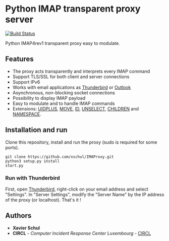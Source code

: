 # Python IMAP transparent proxy server

[![Build Status](https://travis-ci.org/xschul/IMAProxy.svg?branch=master)](https://travis-ci.org/xschul/IMAProxy)

Python IMAP4rev1 transparent proxy easy to modulate. 

## Features

* The proxy acts transparently and interprets every IMAP command
* Support TLS/SSL for both client and server connections
* Support IPv6
* Works with email applications as [Thunderbird](https://www.mozilla.org/en-US/thunderbird/) or [Outlook](https://outlook.live.com/owa/)
* Asynchronous, non-blocking socket connections
* Possibility to display IMAP payload
* Easy to modulate and to handle IMAP commands
* Extensions: [UIDPLUS](https://rfc-editor.org/rfc/rfc4315.txt), [MOVE](https://rfc-editor.org/rfc/rfc6851.txt), [ID](https://rfc-editor.org/rfc/rfc2971.txt), [UNSELECT](https://rfc-editor.org/rfc/rfc3691.txt), [CHILDREN](https://rfc-editor.org/rfc/rfc3348.txt) and [NAMESPACE](https://rfc-editor.org/rfc/rfc2342.txt).

## Installation and run

Clone this repository, install and run the proxy (sudo is required for some ports).

```
git clone https://github.com/xschul/IMAProxy.git
python3 setup.py install
start.py
```

### Run with Thunderbird

First, open [Thunderbird](https://www.mozilla.org/en-US/thunderbird/), right-click on your email address and select "Settings". In "Server Settings", modify the "Server Name" by the IP address of the proxy (or localhost). That's it !

## Authors

* **Xavier Schul**
* **CIRCL** - *Computer Incident Response Center Luxembourg* - [CIRCL](https://www.circl.lu/)
